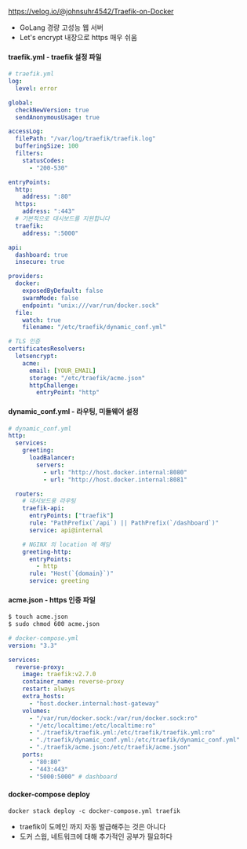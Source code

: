 https://velog.io/@johnsuhr4542/Traefik-on-Docker
- GoLang 경량 고성능 웹 서버
- Let's encrypt 내장으로 https 매우 쉬움
#### traefik.yml - traefik 설정 파일
```yml
# traefik.yml
log:
  level: error

global:
  checkNewVersion: true
  sendAnonymousUsage: true

accessLog:
  filePath: "/var/log/traefik/traefik.log"
  bufferingSize: 100
  filters:
    statusCodes:
      - "200-530"

entryPoints:
  http:
    address: ":80"
  https:
    address: ":443"
  # 기본적으로 대시보드를 지원합니다
  traefik:
    address: ":5000"

api:
  dashboard: true
  insecure: true

providers:
  docker:
    exposedByDefault: false
    swarmMode: false
    endpoint: "unix:///var/run/docker.sock"
  file:
    watch: true
    filename: "/etc/traefik/dynamic_conf.yml"

# TLS 인증
certificatesResolvers:
  letsencrypt:
    acme:
      email: [YOUR_EMAIL]
      storage: "/etc/traefik/acme.json"
      httpChallenge:
        entryPoint: "http"
```
#### dynamic_conf.yml - 라우팅, 미들웨어 설정
```yml
# dynamic_conf.yml
http:
  services:
    greeting:
      loadBalancer:
        servers:
          - url: "http://host.docker.internal:8080"
          - url: "http://host.docker.internal:8081"

  routers:
    # 대시보드용 라우팅
    traefik-api:
      entryPoints: ["traefik"]
      rule: "PathPrefix(`/api`) || PathPrefix(`/dashboard`)"
      service: api@internal

    # NGINX 의 location 에 해당
    greeting-http:
      entryPoints:
        - http
      rule: "Host(`{domain}`)"
      service: greeting
```
#### acme.json - https 인증 파일
```sh
$ touch acme.json
$ sudo chmod 600 acme.json
```
```yml
# docker-compose.yml
version: "3.3"

services:
  reverse-proxy:
    image: traefik:v2.7.0
    container_name: reverse-proxy
    restart: always
    extra_hosts:
      - "host.docker.internal:host-gateway"
    volumes:
      - "/var/run/docker.sock:/var/run/docker.sock:ro"
      - "/etc/localtime:/etc/localtime:ro"
      - "./traefik/traefik.yml:/etc/traefik/traefik.yml:ro"
      - "./traefik/dynamic_conf.yml:/etc/traefik/dynamic_conf.yml"
      - "./traefik/acme.json:/etc/traefik/acme.json"
    ports:
      - "80:80"
      - "443:443"
      - "5000:5000" # dashboard
```
#### docker-compose deploy
```
docker stack deploy -c docker-compose.yml traefik
```

- traefik이 도메인 까지 자동 발급해주는 것은 아니다
- 도커 스웜, 네트워크에 대해 추가적인 공부가 필요하다